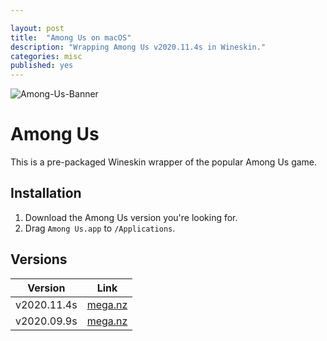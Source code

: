 ```yaml
---

layout: post
title:  "Among Us on macOS"
description: "Wrapping Among Us v2020.11.4s in Wineskin."
categories: misc
published: yes
---
```

<meta property="og:image" content="https://raw.githubusercontent.com/CarterLiebman/carterliebman.github.io/master/among-us.png">
<meta property="og:title" content="Among Us on macOS">
<meta property="og:description" content="An open letter to prospective students, current students, faculty, and staff at Northwestern Theatre.">
<meta property="og:url" content="https://blog.carterliebman.com/misc/2020/11/06/among-us-macos.html">

![Among-Us-Banner](https://raw.githubusercontent.com/CarterLiebman/carterliebman.github.io/master/among-us.png)

# Among Us

This is a pre-packaged Wineskin wrapper of the popular Among Us game.

## Installation

1. Download the Among Us version you're looking for.
2. Drag `Among Us.app` to `/Applications`.

## Versions

| Version | Link |
| --- | --- |
|v2020.11.4s| [mega.nz](https://mega.nz/file/zL5W0TJa#pkqHmIQjYTHmitSNxgo3yteQ6kHfuwxkFZl9R-xXPBo) |
|v2020.09.9s| [mega.nz](https://mega.nz/file/ueAz0CZb#DoUm5A_UgGNy5pmexXlYBJ7HrciDpD4cOeh_QnqDFxU) |